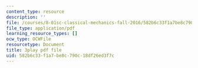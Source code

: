 ```yaml
---
content_type: resource
description: ''
file: /courses/8-01sc-classical-mechanics-fall-2016/582b6c33f1a7be8c790c18df26ed3f7c_ByTlCmDoEnk.pdf
file_type: application/pdf
learning_resource_types: []
ocw_type: OCWFile
resourcetype: Document
title: 3play pdf file
uid: 582b6c33-f1a7-be8c-790c-18df26ed3f7c
---
```

